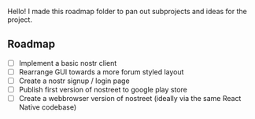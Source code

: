 Hello!
I made this roadmap folder to pan out subprojects and ideas for the project.

## Roadmap
- [ ] Implement a basic nostr client
- [ ] Rearrange GUI towards a more forum styled layout
- [ ] Create a nostr signup / login page
- [ ] Publish first version of nostreet to google play store
- [ ] Create a webbrowser version of nostreet (ideally via the same React Native codebase)